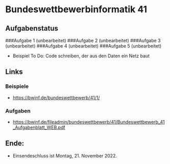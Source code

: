 # Bundeswettbewerbinformatik 41

## Aufgabenstatus
###Aufgabe 1 (unbearbeitet)
###Aufgabe 2 (unbearbeitet)
###Aufgabe 3 (unbearbeitet) 
###Aufgabe 4 (unbearbeitet)
###Aufgabe 5 (unbearbeitet)
- Beispiel To Do: Code schreiben, der aus den Daten ein Netz baut 

## Links
### Beispiele
- https://bwinf.de/bundeswettbewerb/41/1/
### Aufgaben
- https://bwinf.de/fileadmin/bundeswettbewerb/41/Bundeswettbewerb_41_Aufgabenblatt_WEB.pdf



## Ende: 
- Einsendeschluss ist Montag, 21. November 2022.
